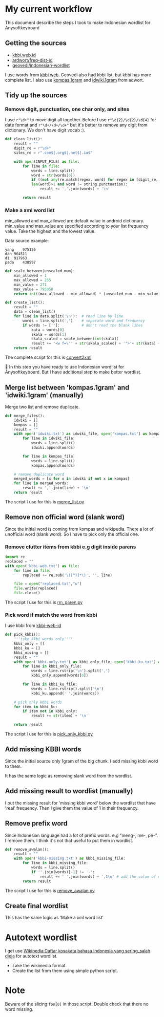 # My current workflow

This document describe the steps I took to make Indonesian wordlist
for Anysoftkeyboard

## Getting the sources

- [kbbi.web.id](https://kbbi.web.id/)
- [ardwort/freq-dist-id](https://github.com/ardwort/freq-dist-id)
- [geovedi/indonesian-wordlist](https://github.com/geovedi/indonesian-wordlist)

I use words from [kbbi web](/raw_data/kbbi-web.txt). Geovedi also had
kbbi list, but kbbi has more complete list. I also use
[kompas.1gram](/raw_data/kompas.txt) and
[idwiki.1gram](/raw_data/idwiki.txt) from adwort.

## Tidy up the sources

### Remove digit, punctuation, one char only, and sites

I use `r"\d+"` to move digit all together. Before I use
`r"\d{2}/\d{2}/\d{4}` for date format and `r"\d+/\d+/\d+"` but it's
better to remove any digit from dictionary. We don't have digit vocab :).

``` python
def clean_list():
    result = ""
    digit_re = r"\d+"
    sites_re = r".com$|.org$|.net$|.io$"

    with open(INPUT_FILE) as file:
        for line in file:
            words = line.split()
            word = str(words[0])
            if ((not any(re.match(regex, word) for regex in [digit_re, sites_re])) and
            len(word)>1 and word != string.punctuation):
                result += ','.join(words) + '\n'

        return result

```

### Make a xml word list

min_allowed and max_allowed are default value in android
dictionary. min_value and max_value are specified according to your
list frequency value. Take the highest and the lowest value.

Data source example:

``` text
yang	975156
dan	964511
di	917963
pada	438597
```

``` python
def scale_between(unscaled_num):
    min_allowed = 1
    max_allowed = 255
    min_value = 271
    max_value = 795050
    return int((max_allowed - min_allowed) * (unscaled_num - min_value) / (max_value - min_value) + min_allowed)

def create_list():
    result = ""
    data = clean_list()
    for line in data.split('\n'):  # read line by line
        words = line.split(',')    # separate word and frequency
        if words != ['']:          # don't read the blank lines
            kata = words[0]
            skala = words[1]
            skala_scaled = scale_between(int(skala))
            result += '<w f=\"' + str(skala_scaled) + '">'+ str(kata) +'</w>\n'
    return result
```

The complete script for this is [convert2xml](/script/python/convert2xml.py)

:tada: In this step you have ready to use Indonesian wordlist for
Anysoftkeyboard. But I have additional step to make better wordlist.


## Merge list between 'kompas.1gram' and 'idwiki.1gram' (manually)

Merge two list and remove duplicate.

``` python
def merge_files():
    idwiki = []
    kompas = []
    result = ""
    with open('idwiki.txt') as idwiki_file, open('kompas.txt') as kompas_file:
        for line in idwiki_file:
            words = line.split()
            idwiki.append(words)

        for line in kompas_file:
            words = line.split()
            kompas.append(words)

    # remove duplicate word
    merged_words = [x for x in idwiki if not x in kompas]
    for line in merged_words:
        result += ','.join(line) + '\n'
    return result
```

The script I use for this is [merge_list.py](/script/python/merge_list.py)

## Remove non official word (slank word)

Since the initial word is coming from kompas and wikipedia. There a
lot of unofficial word (slank word). So I have to pick only the
official one.

### Remove clutter items from kbbi e.g digit inside parens

``` python
import re
replaced = ""
with open('kbbi-web.txt') as file:
    for line in file:
        replaced += re.sub('\([^)]*\)', '', line)

    file = open("replaced.txt","w")
    file.write(replaced)
    file.close()
```
The script I use for this is [rm_paren.py](/script/python/rm_paren.py)

### Pick word if match the word from kbbi

I use kbbi from [kbbi-web-id](/raw_data/kbbi-web.txt)

``` python
def pick_kbbi():
    '''take kkbi words only'''''
    kbbi_only = []
    kbbi_ku = []
    kbbi_mising = []
    result = ""
    with open('kbbi-only.txt') as kbbi_only_file, open('kbbi-ku.txt') as kbbi_ku_file:
        for line in kbbi_only_file:
            words = line.rstrip('\n').split(',')
            kbbi_only.append(words[0])

        for line in kbbi_ku_file:
            words = line.rstrip().split('\n')
            kbbi_ku.append(' '.join(words))

    # pick only kbbi words
    for item in kbbi_ku:
        if item not in kbbi_only:
            result += str(item) + '\n'

    return result
```

The script I use for this is [pick_only_kbbi.py](/script/python/pick_only_kbbi.py)

## Add missing KBBI words

Since the initial source only 1gram of the big chunk. I add missing
kbbi word to them.

It has the same logic as removing slank word from the wordlist.

## Add missing result to wordlist (manually)

I put the missing result for 'missing kbbi word' below the wordlist
that have 'real' frequency. Then I give them the value of 1 in their frequency.

## Remove prefix word

Since Indonesian language had a lot of prefix words. e.g "meng-, me-,
pe-". I remove them. I think it's not that useful to put them in
wordlist.

``` python
def remove_awalan():
    result = ""
    with open('kbbi-missing.txt') as kbbi_missing_file:
        for line in kbbi_missing_file:
            words = line.split()
            if ''.join(words)[-1] != '-':
                result += ' '.join(words) + ',1\n' # add the value of one (dummy value)
        return result
```

The script I use for this is [remove_awalan.py](/script/python/remove_awalan.py)

## Create final wordlist

This has the same logic as 'Make a xml word list'

# Autotext wordlist

I get use [Wikipedia:Daftar kosakata bahasa Indonesia yang sering_salah dieja](https://id.wikipedia.org/wiki/Wikipedia:Daftar_kosakata_bahasa_Indonesia_yang_sering_salah_dieja)
for autotext wordlist.

- Take the wikimedia format.
- Create the list from them using simple python script.

# Note

Beware of the slicing `foo[0]` in those script. Double check that
there no word missing.
